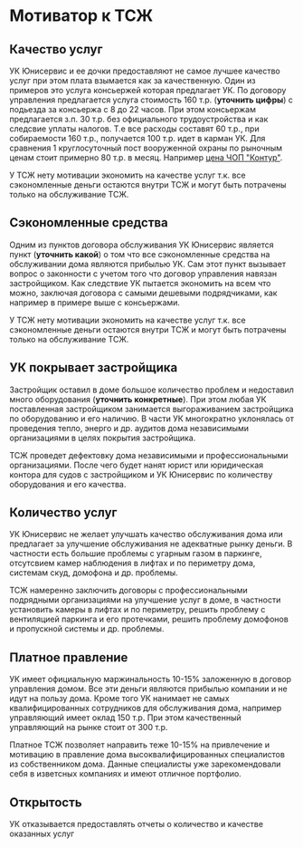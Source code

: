 # Мотиватор к ТСЖ

## Качество услуг

УК Юнисервис и ее дочки предоставляют не самое лучшее качество услуг при этом плата взымается как за качественную. Один из примеров это услуга консьержей которая предлагает УК. По договору управления предлагается услуга стоимость 160 т.р. (**уточнить цифры**) с подьезда за консьержа с 8 до 22 часов. При этом консьержам предлагается з.п. 30 т.р. без официального трудоустройства и как следсвие уплаты налогов. Т.е все расходы составят 60 т.р., при собираемости 160 т.р., получается 100 т.р. идет в карман УК. Для сравнения 1 круглосуточный пост вооруженной охраны по рыночным ценам стоит примерно 80 т.р. в месяц. Например [цена ЧОП "Контур"](https://kontur-gr.ru/services/ohrana-obektov/ohrana-zhilyh-domov).

У ТСЖ нету мотивации экономить на качестве услуг т.к. все сэкономленные деньги остаются внутри ТСЖ и могут быть потрачены только на обслуживание ТСЖ.

## Сэкономленные средства

Одним из пунктов договора обслуживания УК Юнисервис является пункт (**уточнить какой**) о том что все сэкономленные средства на обслуживании дома являются прибылью УК. Сам этот пункт вызывает вопрос о законности с учетом того что договор управления навязан застройщиком. Как следствие УК пытается экономить на всем что можно, заключая договора с самыми дешевыми подрядчиками, как например в примере выше с консьержами.

У ТСЖ нету мотивации экономить на качестве услуг т.к. все сэкономленные деньги остаются внутри ТСЖ и могут быть потрачены только на обслуживание ТСЖ.

## УК покрывает застройщика

Застройщик оставил в доме большое количество проблем и недоставил много оборудования (**уточнить конкретные**). При этом любая УК поставленная застройщиком занимается выгораживанием застройщика по оборудованию и его наличию. В части УК многократно уклонялась от проведения тепло, энерго и др. аудитов дома независимыми организациями в целях покрытия застройщика.

ТСЖ проведет дефектовку дома независимыми и профессиональными организациями. После чего будет нанят юрист или юридическая контора для судов с застройщиком и УК Юнисервис по количеству оборудования и его качества.

## Количество услуг

УК Юнисервис не желает улучшать качество обслуживания дома или предлагает за улучшение обслуживания не адекватные рынку деньги. В частности есть большие проблемы с угарным газом в паркинге, отсутсвием камер наблюдения в лифтах и по периметру дома, системам скуд, домофона и др. проблемы.

ТСЖ намеренно заключить договоры с профессиональными подрядными организациями на улучшение услуг в доме, в частности установить камеры в лифтах и по периметру, решить проблему с вентиляцией паркинга и его протечками, решить проблему домофонов и пропускной системы и др. проблемы.

## Платное правление

УК имеет официальную маржинальность 10-15% заложенную в договор управления домом. Все эти деньги являются прибылью компании и не идут на пользу дома. Кроме того УК нанимает не самых квалифицированных сотрудников для обслуживания дома, например управляющий имеет оклад 150 т.р. При этом качественный управляющий на рынке стоит от 300 т.р.

Платное ТСЖ позволяет направить теже 10-15% на привлечение и мотивацию в правление дома высоквалифицированных специалистов из собственником дома. Данные специалисты уже зарекомендовали себя в изветсных компаниях и имеют отличное портфолио.

## Открытость

УК отказывается предоставлять отчеты о количество и качестве оказанных услуг